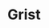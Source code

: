---
codehost: https://github.com/gristlabs/grist-core
facebook: https://facebook.com/getgrist
linkedin: https://linkedin.com/company/grist-labs
logohandle: getgrist
sort: grist
title: Grist
twitter: https://x.com/getgrist
website: https://www.getgrist.com/
youtube: https://youtube.com/channel/UCx0ioQrrC-bIrkmZ7ZULr0g
---